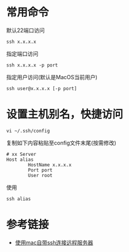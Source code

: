 # 常用命令
默认22端口访问
```
ssh x.x.x.x
```

指定端口访问
```
ssh x.x.x.x -p port
```

指定用户访问(默认是MacOS当前用户)
```
ssh user@x.x.x.x [-p port]
```

# 设置主机别名，快捷访问
```
vi ~/.ssh/config
```
复制如下内容粘贴至config文件末尾(按需修改)
```
# xx Server
Host alias
        HostName x.x.x.x
        Port port
        User root
```
使用
```
ssh alias
```

# 参考链接
- [使用mac自带ssh连接远程服务器](https://blog.csdn.net/qq_34581118/article/details/77132208)

